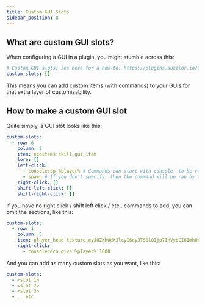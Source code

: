 ```yaml
---
title: Custom GUI Slots
sidebar_position: 8
---
```


## What are custom GUI slots?

When configuring a GUI in a plugin, you might stumble across this:

```yaml
# Custom GUI slots; see here for a how-to: https://plugins.auxilor.io/all-plugins/custom-gui-slots
custom-slots: []
```

This means you can add custom items (with commands) to your GUIs for that extra layer of customizability.

## How to make a custom GUI slot

Quite simply, a GUI slot looks like this:

```yaml
custom-slots:
  - row: 6 
    column: 9
    item: ecoitems:skill_gui_item 
    lore: []
    left-click:
      - console:op %player% # Commands can start with console: to be ran by console, and use %player% as a placeholder.
      - spawn # If you don't specify, then the command will be ran by the player.
    right-click: []
    shift-left-click: []
    shift-right-click: []
```

If you have no right click / shift left click / etc.. commands to add, you can omit the sections, like this:

```yaml
custom-slots:
  - row: 1
    column: 5
    item: player_head texture:eyJ0ZXh0dXJlcyI6eyJTS0lOIjp7InVybCI6Imh0dHA6Ly90ZXh0dXJlcy5taW5lY3JhZnQubmV0L3RleHR1cmUvODU3MDVjZjg2NGRmMmMxODJlMzJjNDg2YjcxNDdjYmY3ODJhMGFhM2RmOGE2ZDYxNDUzOTM5MGJmODRmYjE1ZCJ9fX0=
    right-click:
      - console:eco give %player% 1000
```

And you can add as many custom slots as you want, like this:

```yaml
custom-slots:
  - <slot 1>
  - <slot 2>
  - <slot 3>
  - ...etc
  ```

